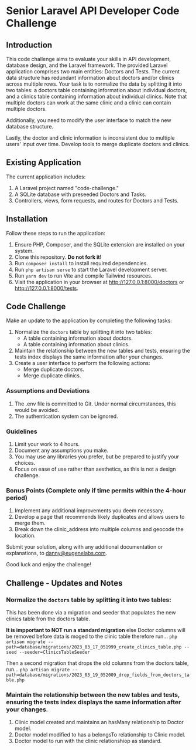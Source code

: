 # Senior Laravel API Developer Code Challenge

## Introduction

This code challenge aims to evaluate your skills in API development, database design, and the Laravel framework. The provided Laravel application comprises two main entities: Doctors and Tests. The current data structure has redundant information about doctors and/or clinics across multiple rows. Your task is to normalize the data by splitting it into two tables: a doctors table containing information about individual doctors, and a clinics table containing information about individual clinics. Note that multiple doctors can work at the same clinic and a clinic can contain multiple doctors.

Additionally, you need to modify the user interface to match the new database structure.

Lastly, the doctor and clinic information is inconsistent due to multiple users' input over time. Develop tools to merge duplicate doctors and clinics.

## Existing Application

The current application includes:

1. A Laravel project named "code-challenge."
2. A SQLite database with preseeded Doctors and Tasks.
3. Controllers, views, form requests, and routes for Doctors and Tests.

## Installation

Follow these steps to run the application:

1. Ensure PHP, Composer, and the SQLite extension are installed on your system.
2. Clone this repository. __Do not fork it!__
3. Run `composer install` to install required dependencies.
4. Run `php artisan serve` to start the Laravel development server.
5. Run `yarn dev` to run Vite and compile Tailwind resources.
6. Visit the application in your browser at http://127.0.0.1:8000/doctors or http://127.0.0.1:8000/tests.

## Code Challenge

Make an update to the application by completing the following tasks:

1. Normalize the `doctors` table by splitting it into two tables:
   - A table containing information about doctors.
   - A table containing information about clinics.
2. Maintain the relationship between the new tables and tests, ensuring the tests index displays the same information after your changes.
3. Create a user interface to perform the following actions:
   - Merge duplicate doctors.
   - Merge duplicate clinics.

### Assumptions and Deviations

1. The .env file is committed to Git. Under normal circumstances, this would be avoided.
2. The authentication system can be ignored.

### Guidelines

1. Limit your work to 4 hours.
2. Document any assumptions you make.
3. You may use any libraries you prefer, but be prepared to justify your choices.
4. Focus on ease of use rather than aesthetics, as this is not a design challenge.

### Bonus Points (Complete only if time permits within the 4-hour period)

1. Implement any additional improvements you deem necessary.
2. Develop a page that recommends likely duplicates and allows users to merge them.
3. Break down the clinic_address into multiple columns and geocode the location.

Submit your solution, along with any additional documentation or explanations, to danny@eugenelabs.com.

Good luck and enjoy the challenge!

## Challenge - Updates and Notes

### Normalize the `doctors` table by splitting it into two tables:

This has been done via a migration and seeder that populates the new clinics table fron the doctors table. 

**It is impportant to NOT run a standard migration** else Doctor columns will be removed before data is moged to the clinic table therefore run... 
`php artisan migrate --path=database/migrations/2023_03_17_051999_create_clinics_table.php --seed --seeder=ClinicsTableSeeder`

Then a second migration that drops the old columns from the doctors table, run...
`php artisan migrate --path=database/migrations/2023_03_19_052009_drop_fields_from_doctors_table.php`

### Maintain the relationship between the new tables and tests, ensuring the tests index displays the same information after your changes.

1. Clinic model created and maintains an hasMany relationship to Doctor model.
2. Doctor model modified to has a belongsTo relationship to Clinic model.
3. Doctor model to run with the clinic relationshiop as standard.


